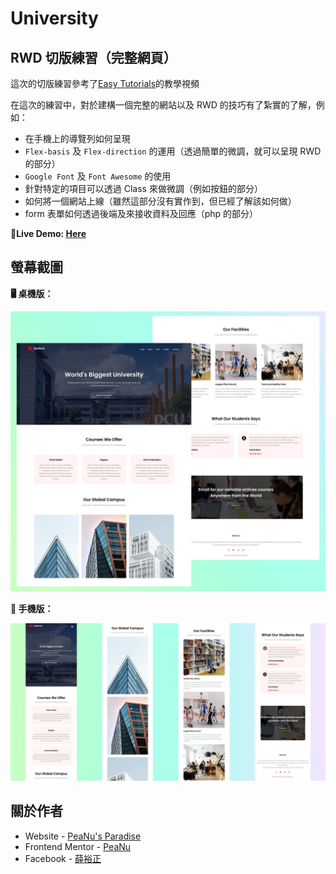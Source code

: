 # University

## RWD 切版練習（完整網頁）

這次的切版練習參考了[Easy Tutorials](https://www.youtube.com/watch?v=oYRda7UtuhA)的教學視頻

在這次的練習中，對於建構一個完整的網站以及 RWD 的技巧有了紮實的了解，例如：

- 在手機上的導覽列如何呈現
- `Flex-basis` 及 `Flex-direction` 的運用（透過簡單的微調，就可以呈現 RWD 的部分）
- `Google Font` 及 `Font Awesome` 的使用
- 針對特定的項目可以透過 Class 來做微調（例如按鈕的部分）
- 如何將一個網站上線（雖然這部分沒有實作到，但已經了解該如何做）
- form 表單如何透過後端及來接收資料及回應（php 的部分）

**:avocado:Live Demo: [Here](https://jubeatt.github.io/University)**

## 螢幕截圖

**🖥 桌機版：**

![university-desktop](screen-shot/university-desktop.jpg)

**📱 手機版：**

![university-mobile](screen-shot/university-mobile.jpg)

## 關於作者

- Website - [PeaNu's Paradise](https://jubeatt.github.io/)
- Frontend Mentor - [PeaNu](https://www.frontendmentor.io/profile/jubeatt)
- Facebook - [薛裕正](https://www.facebook.com/profile.php?id=100003593580513)
